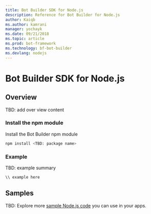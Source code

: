 ```yaml
---
title: Bot Builder SDK for Node.js
description: Reference for Bot Builder for Node.js
author: Kaiqb
ms.author: kamrani
manager: yochayk
ms.date: 09/21/2018
ms.topic: article
ms.prod: bot-framework
ms.technology: bf-bot-builder
ms.devlang: nodejs
---
```


# Bot Builder SDK for Node.js

## Overview
TBD: add over view content

### Install the npm module 

Install the Bot Builder npm module 

```bash
npm install <TBD: package name>
```
### Example 
 
TBD: example summary 
 
```javascript 
\\ example here
``` 


## Samples

TBD: Explore more [sample Node.js code](provide-a-link-if-applicable) you can use in your apps.
